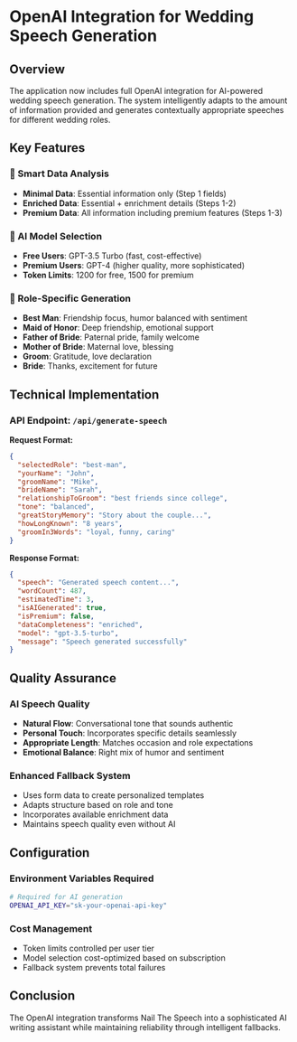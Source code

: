 # OpenAI Integration for Wedding Speech Generation

## Overview

The application now includes full OpenAI integration for AI-powered wedding speech generation. The system intelligently adapts to the amount of information provided and generates contextually appropriate speeches for different wedding roles.

## Key Features

### 🎯 Smart Data Analysis
- **Minimal Data**: Essential information only (Step 1 fields)
- **Enriched Data**: Essential + enrichment details (Steps 1-2)
- **Premium Data**: All information including premium features (Steps 1-3)

### 🤖 AI Model Selection
- **Free Users**: GPT-3.5 Turbo (fast, cost-effective)
- **Premium Users**: GPT-4 (higher quality, more sophisticated)
- **Token Limits**: 1200 for free, 1500 for premium

### 📝 Role-Specific Generation
- **Best Man**: Friendship focus, humor balanced with sentiment
- **Maid of Honor**: Deep friendship, emotional support
- **Father of Bride**: Paternal pride, family welcome
- **Mother of Bride**: Maternal love, blessing
- **Groom**: Gratitude, love declaration
- **Bride**: Thanks, excitement for future

## Technical Implementation

### API Endpoint: `/api/generate-speech`

**Request Format:**
```json
{
  "selectedRole": "best-man",
  "yourName": "John",
  "groomName": "Mike",
  "brideName": "Sarah",
  "relationshipToGroom": "best friends since college",
  "tone": "balanced",
  "greatStoryMemory": "Story about the couple...",
  "howLongKnown": "8 years",
  "groomIn3Words": "loyal, funny, caring"
}
```

**Response Format:**
```json
{
  "speech": "Generated speech content...",
  "wordCount": 487,
  "estimatedTime": 3,
  "isAIGenerated": true,
  "isPremium": false,
  "dataCompleteness": "enriched",
  "model": "gpt-3.5-turbo",
  "message": "Speech generated successfully"
}
```

## Quality Assurance

### AI Speech Quality
- **Natural Flow**: Conversational tone that sounds authentic
- **Personal Touch**: Incorporates specific details seamlessly
- **Appropriate Length**: Matches occasion and role expectations
- **Emotional Balance**: Right mix of humor and sentiment

### Enhanced Fallback System
- Uses form data to create personalized templates
- Adapts structure based on role and tone
- Incorporates available enrichment data
- Maintains speech quality even without AI

## Configuration

### Environment Variables Required
```bash
# Required for AI generation
OPENAI_API_KEY="sk-your-openai-api-key"
```

### Cost Management
- Token limits controlled per user tier
- Model selection cost-optimized based on subscription
- Fallback system prevents total failures

## Conclusion

The OpenAI integration transforms Nail The Speech into a sophisticated AI writing assistant while maintaining reliability through intelligent fallbacks.
